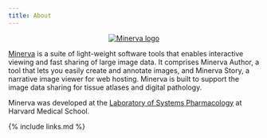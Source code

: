 ```yaml
---
title: About
---
```

<div class="row">
  <div class="col-md-2" align="center">
    <a href="https://www.minerva.im/"><img src="https://labsyspharm.github.io/lsp-minerva-tutorial/fig/minerva_logo_bright.png" alt="Minerva logo" /></a>
  </div>
  <div class="col-md-8">
    <p><a href="https://www.minerva.im/">Minerva</a> is a suite of light-weight software tools that enables interactive viewing and fast sharing of large image data. It comprises Minerva Author, a tool that lets you easily create and annotate images, and Minerva Story, a narrative image viewer for web hosting. Minerva is built to support the image data sharing for tissue atlases and digital pathology.</p>
    <p>Minerva was developed at the <a href="https://labsyspharm.org/">Laboratory of Systems Pharmacology</a> at Harvard Medical School.</p>
  </div>
</div>

{% include links.md %}
